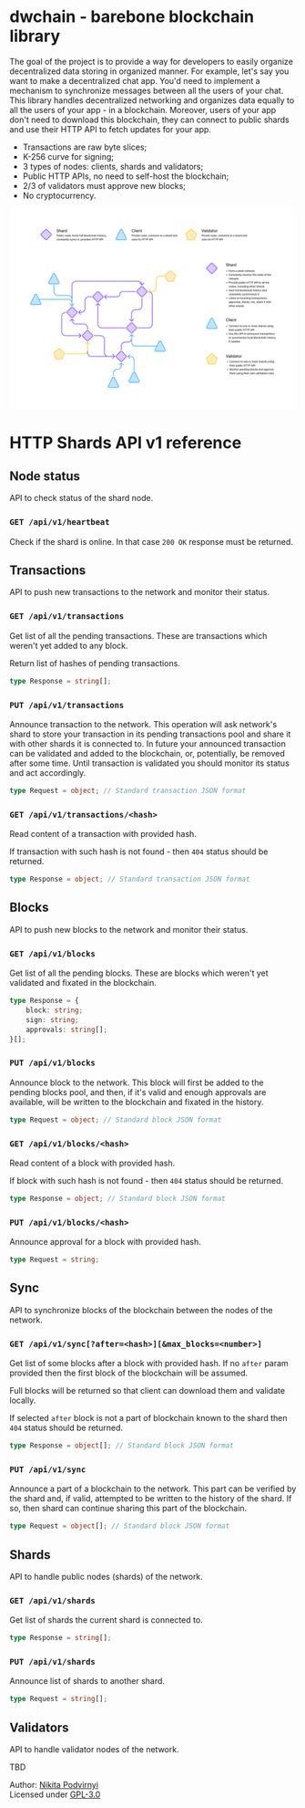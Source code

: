 # dwchain - barebone blockchain library

The goal of the project is to provide a way for developers to easily organize
decentralized data storing in organized manner. For example, let's say you want
to make a decentralized chat app. You'd need to implement a mechanism to
synchronize messages between all the users of your chat. This library handles
decentralized networking and organizes data equally to all the users of your
app - in a blockchain. Moreover, users of your app don't need to download this
blockchain, they can connect to public shards and use their HTTP API to fetch
updates for your app.

- Transactions are raw byte slices;
- K-256 curve for signing;
- 3 types of nodes: clients, shards and validators;
- Public HTTP APIs, no need to self-host the blockchain;
- 2/3 of validators must approve new blocks;
- No cryptocurrency.

<img src="./docs/network.png" />

# HTTP Shards API v1 reference

## Node status

API to check status of the shard node.

### `GET /api/v1/heartbeat`

Check if the shard is online. In that case `200 OK` response must be returned.

## Transactions

API to push new transactions to the network and monitor their status.

### `GET /api/v1/transactions`

Get list of all the pending transactions. These are transactions which weren't
yet added to any block.

Return list of hashes of pending transactions.

```ts
type Response = string[];
```

### `PUT /api/v1/transactions`

Announce transaction to the network. This operation will ask network's shard
to store your transaction in its pending transactions pool and share it with
other shards it is connected to. In future your announced transaction can be
validated and added to the blockchain, or, potentially, be removed after some
time. Until transaction is validated you should monitor its status and act
accordingly.

```ts
type Request = object; // Standard transaction JSON format
```

### `GET /api/v1/transactions/<hash>`

Read content of a transaction with provided hash.

If transaction with such hash is not found - then `404` status should be
returned.

```ts
type Response = object; // Standard transaction JSON format
```

## Blocks

API to push new blocks to the network and monitor their status.

### `GET /api/v1/blocks`

Get list of all the pending blocks. These are blocks which weren't yet validated
and fixated in the blockchain.

```ts
type Response = {
    block: string;
    sign: string;
    approvals: string[];
}[];
```

### `PUT /api/v1/blocks`

Announce block to the network. This block will first be added to the pending
blocks pool, and then, if it's valid and enough approvals are available, will
be written to the blockchain and fixated in the history.

```ts
type Request = object; // Standard block JSON format
```

### `GET /api/v1/blocks/<hash>`

Read content of a block with provided hash.

If block with such hash is not found - then `404` status should be returned.

```ts
type Response = object; // Standard block JSON format
```

### `PUT /api/v1/blocks/<hash>`

Announce approval for a block with provided hash.

```ts
type Request = string;
```

## Sync

API to synchronize blocks of the blockchain between the nodes of the network.

### `GET /api/v1/sync[?after=<hash>][&max_blocks=<number>]`

Get list of some blocks after a block with provided hash. If no `after` param
provided then the first block of the blockchain will be assumed.

Full blocks will be returned so that client can download them and validate
locally.

If selected `after` block is not a part of blockchain known to the shard then
`404` status should be returned.

```ts
type Response = object[]; // Standard block JSON format
```

### `PUT /api/v1/sync`

Announce a part of a blockchain to the network. This part can be verified by the
shard and, if valid, attempted to be written to the history of the shard. If so,
then shard can continue sharing this part of the blockchain.

```ts
type Request = object[]; // Standard block JSON format
```

## Shards

API to handle public nodes (shards) of the network.

### `GET /api/v1/shards`

Get list of shards the current shard is connected to.

```ts
type Response = string[];
```

### `PUT /api/v1/shards`

Announce list of shards to another shard.

```ts
type Request = string[];
```

## Validators

API to handle validator nodes of the network.

TBD

Author: [Nikita Podvirnyi](https://github.com/krypt0nn)\
Licensed under [GPL-3.0](LICENSE)
